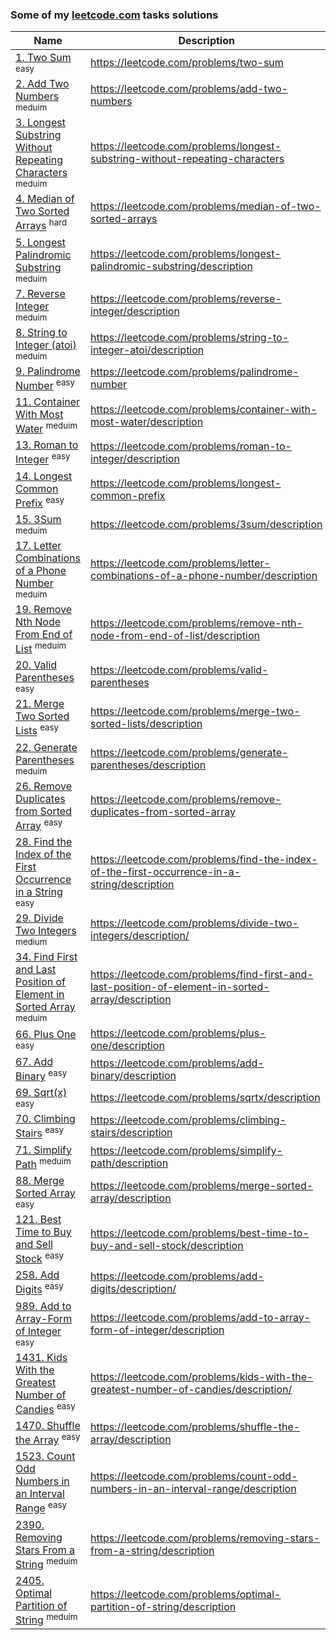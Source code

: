 ### Some of my [leetcode.com](https://leetcode.com) tasks solutions

|Name|Description|Runtime(%)|Memory(%)|
|--|--|--|--|
|[1. Two Sum](/Two%20Sum/Solution.cs) <sup>easy<sup>| https://leetcode.com/problems/two-sum| 67.26 | 42.44 |
|[2. Add Two Numbers](/Add%20Two%20Numbers/Solution.cs) <sup>meduim<sup>| https://leetcode.com/problems/add-two-numbers | 93.51 | 68.17 |
| [3. Longest Substring Without Repeating Characters](/Longest%20Substring%20Without%20Repeating%20Characters/Solution.cs) <sup>meduim<sup> | https://leetcode.com/problems/longest-substring-without-repeating-characters | 39.18 | 58.86 |
| [4. Median of Two Sorted Arrays](/Median%20of%20Two%20Sorted%20Arrays/Solution.cs) <sup>hard<sup> | https://leetcode.com/problems/median-of-two-sorted-arrays | 93.30 | 69.77 |
| [5. Longest Palindromic Substring](/Longest%20Palindromic%20Substring/Solution.cs) <sup>meduim<sup>|https://leetcode.com/problems/longest-palindromic-substring/description | 44.30 | 65.33 |
| [7. Reverse Integer](/Reverse%20Integer/Solution.cs) <sup>meduim<sup> | https://leetcode.com/problems/reverse-integer/description | 71.22 | 72.83 |
| [8. String to Integer (atoi)](/String%20to%20Integer%20(atoi)/Solution.cs) <sup>meduim<sup> | https://leetcode.com/problems/string-to-integer-atoi/description | 50.32 | 74.75 |
| [9. Palindrome Number](/Palindrome%20Number/Solution.cs) <sup>easy<sup> | https://leetcode.com/problems/palindrome-number | 47.54 | 95.65 |
| [11. Container With Most Water](/Container%20With%20Most%20Water/Solution.cs) <sup>meduim<sup> | https://leetcode.com/problems/container-with-most-water/description | 9.31 | 53.96 |
| [13. Roman to Integer](/Roman%20to%20Integer/Solution.cs) <sup>easy<sup> | https://leetcode.com/problems/roman-to-integer/description | 96.24 | 71.49 |
| [14. Longest Common Prefix](/Longest%20Common%20Prefix/Solution.cs) <sup>easy<sup> | https://leetcode.com/problems/longest-common-prefix | 35.57 | 74.33 |
| [15. 3Sum](/3Sum/Solution.cs) <sup>meduim<sup> | https://leetcode.com/problems/3sum/description | 38.6 | 95.73 |
| [17. Letter Combinations of a Phone Number](/Letter%20Combinations%20of%20a%20Phone%20Number/Solution.cs) <sup>meduim<sup> | https://leetcode.com/problems/letter-combinations-of-a-phone-number/description | 24.65 | 87.9 |
| [19. Remove Nth Node From End of List](/%20Remove%20Nth%20Node%20From%20End%20of%20List/Solution.cs) <sup>meduim<sup> | https://leetcode.com/problems/remove-nth-node-from-end-of-list/description | 85.26 | 79.96 |
| [20. Valid Parentheses](/Valid%20Parentheses/Solution.cs) <sup>easy<sup> | https://leetcode.com/problems/valid-parentheses | 93.72 | 16.65 |
| [21. Merge Two Sorted Lists](/Merge%20Two%20Sorted%20Lists/Solution.cs) <sup>easy<sup> | https://leetcode.com/problems/merge-two-sorted-lists/description | 90.22 | 79.17 |
| [22. Generate Parentheses](/Generate%20Parentheses/Solution.cs) <sup>meduim<sup> | https://leetcode.com/problems/generate-parentheses/description | 81.8 | 38.80 |
| [26. Remove Duplicates from Sorted Array](/Remove%20Duplicates%20from%20Sorted%20Array/Solution.cs) <sup>easy<sup> | https://leetcode.com/problems/remove-duplicates-from-sorted-array | 68.42 | 32.7 |
| [28. Find the Index of the First Occurrence in a String](/Find%20the%20Index%20of%20the%20First%20Occurrence%20in%20a%20String/Solution.cs) <sup>easy<sup> | https://leetcode.com/problems/find-the-index-of-the-first-occurrence-in-a-string/description | 35.65 | 59.93 |
| [29. Divide Two Integers](/Divide%20Two%20Integers/Solution.cs) <sup>medium<sup> | https://leetcode.com/problems/divide-two-integers/description/ | 87.20 | 18.45 |
| [34. Find First and Last Position of Element in Sorted Array](/%20Find%20First%20and%20Last%20Position%20of%20Element%20in%20Sorted%20Array/Solution.cs) <sup>meduim<sup> | https://leetcode.com/problems/find-first-and-last-position-of-element-in-sorted-array/description | 64.79 | 19.95 |
| [66. Plus One](/Plus%20One/Solution.cs) <sup>easy<sup> | https://leetcode.com/problems/plus-one/description | 76.84 | 72.62 |
| [67. Add Binary](/Add%20Binary/Solution.cs) <sup>easy<sup> | https://leetcode.com/problems/add-binary/description | 57.49 | 55.99 |
| [69. Sqrt(x)](/Sqrt(x)/Solution.cs) <sup>easy<sup> | https://leetcode.com/problems/sqrtx/description | 81.47 | 36.86 |
| [70. Climbing Stairs](/Climbing%20Stairs/Solution.cs) <sup>easy<sup> | https://leetcode.com/problems/climbing-stairs/description | 82.33 | 11.25 |
| [71. Simplify Path](/Simplify%20Path/Solution.cs) <sup>meduim<sup> | https://leetcode.com/problems/simplify-path/description | 75.51 | 29.9 |
| [88. Merge Sorted Array](/Merge%20Sorted%20Array/Solution.cs) <sup>easy<sup> | https://leetcode.com/problems/merge-sorted-array/description | 64.63 | 52.22 |
| [121. Best Time to Buy and Sell Stock](/Best%20Time%20to%20Buy%20and%20Sell%20Stock/Solution.cs) <sup>easy<sup> | https://leetcode.com/problems/best-time-to-buy-and-sell-stock/description | 93.48 | 74.97 |
| [258. Add Digits](/Add%20Digits/Solution.cs) <sup>easy<sup> | https://leetcode.com/problems/add-digits/description/ | 90.13 | 43.31 |
| [989. Add to Array-Form of Integer](/Add%20to%20Array-Form%20of%20Integer/Solution.cs) <sup>easy<sup> | https://leetcode.com/problems/add-to-array-form-of-integer/description | 15.41 | 87.26 |
| [1431. Kids With the Greatest Number of Candies](/Kids%20With%20the%20Greatest%20Number%20of%20Candies/Solution.cs) <sup>easy<sup> | https://leetcode.com/problems/kids-with-the-greatest-number-of-candies/description/ | 33.1 | 67.31 |
| [1470. Shuffle the Array](/Shuffle%20the%20Array/Solution.cs) <sup>easy<sup> | https://leetcode.com/problems/shuffle-the-array/description | 35.70 | 16.77 |
| [1523. Count Odd Numbers in an Interval Range](/Count%20Odd%20Numbers%20in%20an%20Interval%20Range/Solution.cs) <sup>easy<sup> | https://leetcode.com/problems/count-odd-numbers-in-an-interval-range/description | 95.98 | 22.86 |
| [2390. Removing Stars From a String](/Removing%20Stars%20From%20a%20String/Solution.cs) <sup>meduim<sup> | https://leetcode.com/problems/removing-stars-from-a-string/description | 81.13 | 69.81 |
| [2405. Optimal Partition of String](/Optimal%20Partition%20of%20String/Solution.cs) <sup>meduim<sup> | https://leetcode.com/problems/optimal-partition-of-string/description | 99.6 | 50.39 |